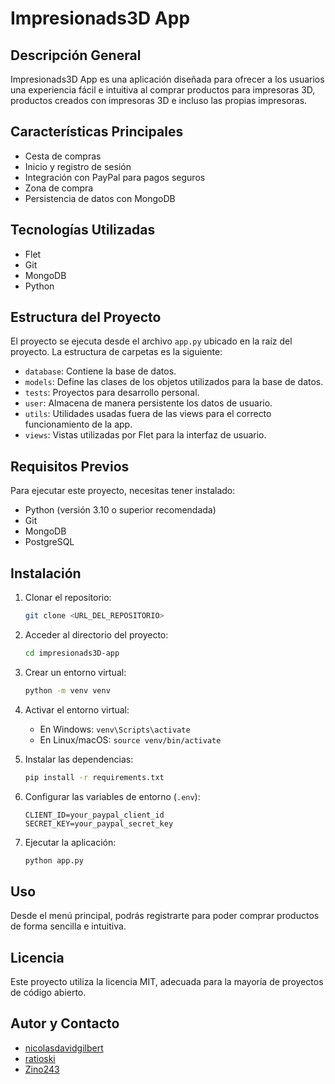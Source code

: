 # Impresionads3D App

## Descripción General
Impresionads3D App es una aplicación diseñada para ofrecer a los usuarios una experiencia fácil e intuitiva al comprar productos para impresoras 3D, productos creados con impresoras 3D e incluso las propias impresoras.

## Características Principales
- Cesta de compras
- Inicio y registro de sesión
- Integración con PayPal para pagos seguros
- Zona de compra
- Persistencia de datos con MongoDB

## Tecnologías Utilizadas
- Flet
- Git
- MongoDB
- Python

## Estructura del Proyecto
El proyecto se ejecuta desde el archivo `app.py` ubicado en la raíz del proyecto. La estructura de carpetas es la siguiente:
- `database`: Contiene la base de datos.
- `models`: Define las clases de los objetos utilizados para la base de datos.
- `tests`: Proyectos para desarrollo personal.
- `user`: Almacena de manera persistente los datos de usuario.
- `utils`: Utilidades usadas fuera de las views para el correcto funcionamiento de la app.
- `views`: Vistas utilizadas por Flet para la interfaz de usuario.

## Requisitos Previos
Para ejecutar este proyecto, necesitas tener instalado:
- Python (versión 3.10 o superior recomendada)
- Git
- MongoDB
- PostgreSQL

## Instalación
1. Clonar el repositorio:
   ```bash
   git clone <URL_DEL_REPOSITORIO>
   ```
2. Acceder al directorio del proyecto:
   ```bash
   cd impresionads3D-app
   ```
3. Crear un entorno virtual:
   ```bash
   python -m venv venv
   ```
4. Activar el entorno virtual:
   - En Windows: `venv\Scripts\activate`
   - En Linux/macOS: `source venv/bin/activate`

5. Instalar las dependencias:
   ```bash
   pip install -r requirements.txt
   ```
6. Configurar las variables de entorno (`.env`):
   ```plaintext
   CLIENT_ID=your_paypal_client_id
   SECRET_KEY=your_paypal_secret_key
   ```

7. Ejecutar la aplicación:
   ```bash
   python app.py
   ```

## Uso
Desde el menú principal, podrás registrarte para poder comprar productos de forma sencilla e intuitiva.

## Licencia
Este proyecto utiliza la licencia MIT, adecuada para la mayoría de proyectos de código abierto.

## Autor y Contacto
- [nicolasdavidgilbert](https://github.com/nicolasdavidgilbert)
- [ratioski](https://github.com/ratioski)
- [Zino243](https://github.com/Zino243)

